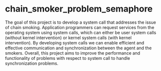 # chain_smoker_problem_semaphore

The goal of this project is to develop a system call that addresses the issue of chain smoking. Application programmers can request services from the operating system using system calls, which can either be user system calls (without kernel intervention) or kernel system calls (with kernel intervention). By developing system calls we can enable efficient and effective communication and synchronization between the agent and the smokers. Overall, this project aims to improve the performance and functionality of problems with respect to system call to handle synchronization problems.
